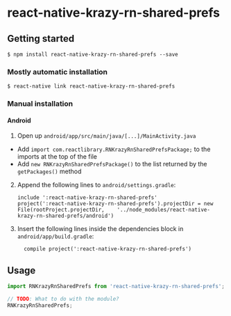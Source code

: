 
# react-native-krazy-rn-shared-prefs

## Getting started

`$ npm install react-native-krazy-rn-shared-prefs --save`

### Mostly automatic installation

`$ react-native link react-native-krazy-rn-shared-prefs`

### Manual installation


#### Android

1. Open up `android/app/src/main/java/[...]/MainActivity.java`
  - Add `import com.reactlibrary.RNKrazyRnSharedPrefsPackage;` to the imports at the top of the file
  - Add `new RNKrazyRnSharedPrefsPackage()` to the list returned by the `getPackages()` method
2. Append the following lines to `android/settings.gradle`:
  	```
  	include ':react-native-krazy-rn-shared-prefs'
  	project(':react-native-krazy-rn-shared-prefs').projectDir = new File(rootProject.projectDir, 	'../node_modules/react-native-krazy-rn-shared-prefs/android')
  	```
3. Insert the following lines inside the dependencies block in `android/app/build.gradle`:
  	```
      compile project(':react-native-krazy-rn-shared-prefs')
  	```


## Usage
```javascript
import RNKrazyRnSharedPrefs from 'react-native-krazy-rn-shared-prefs';

// TODO: What to do with the module?
RNKrazyRnSharedPrefs;
```
  